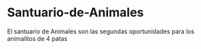 # Santuario-de-Animales
El santuario de Animales son las segundas oportunidades para los animalitos de 4 patas
